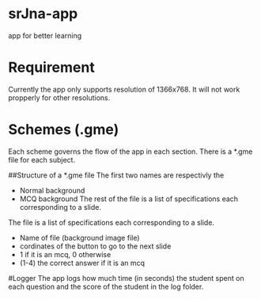 # srJna-app
app for better learning
# Requirement
Currently the app only supports resolution of 1366x768.
It will not work propperly for other resolutions.
# Schemes (.gme)
Each scheme governs the flow of the app in each section.
There is a *.gme file for each subject.

##Structure of a *.gme file
The first two names are respectivly the
* Normal background
* MCQ background
The rest of the file is a list of specifications each corresponding to a slide.

The file is a list of specifications each corresponding to a slide.

* Name of file (background image file)
* cordinates of the button to go to the next slide
* 1 if it is an mcq, 0 otherwise
* (1-4) the correct answer if it is an mcq


#Logger
The app logs how much time (in seconds) the student spent on each question and the score of the student in the log folder.
